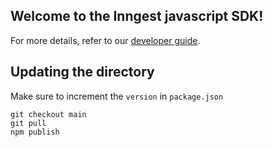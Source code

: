 ## Welcome to the Inngest javascript SDK!

For more details, refer to our [developer guide](https://docs.inngest.com/).

## Updating the directory 

Make sure to increment the `version` in `package.json`
```
git checkout main 
git pull 
npm publish
```
